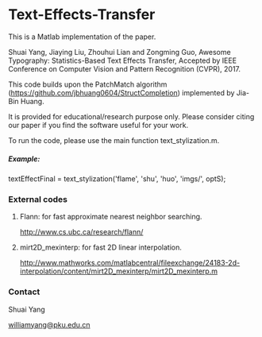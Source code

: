# Text-Effects-Transfer

This is a Matlab implementation of the paper.

Shuai Yang, Jiaying Liu, Zhouhui Lian and Zongming Guo, 
Awesome Typography: Statistics-Based Text Effects Transfer, 
Accepted by IEEE Conference on Computer Vision and Pattern Recognition (CVPR), 2017.

This code builds upon the PatchMatch algorithm (https://github.com/jbhuang0604/StructCompletion) implemented by Jia-Bin Huang.

It is provided for educational/research purpose only. Please consider citing our paper if you find the software useful for your work.

To run the code, please use the main function text_stylization.m.<br> 
##### Example: 
   textEffectFinal = text_stylization('flame', 'shu', 'huo', 'imgs/', optS); 

   
### External codes

   1. Flann: for fast approximate nearest neighbor searching.
   
      http://www.cs.ubc.ca/research/flann/

   2. mirt2D_mexinterp: for fast 2D linear interpolation.
   
      http://www.mathworks.com/matlabcentral/fileexchange/24183-2d-interpolation/content/mirt2D_mexinterp/mirt2D_mexinterp.m


### Contact

Shuai Yang

williamyang@pku.edu.cn
